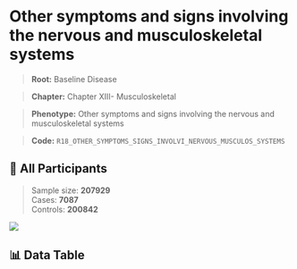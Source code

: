 # Other symptoms and signs involving the nervous and musculoskeletal systems

> **Root:** Baseline Disease  

> **Chapter:** Chapter XIII- Musculoskeletal  

> **Phenotype:** Other symptoms and signs involving the nervous and musculoskeletal systems  

> **Code:** `R18_OTHER_SYMPTOMS_SIGNS_INVOLVI_NERVOUS_MUSCULOS_SYSTEMS`

## 🧪 All Participants  
> Sample size: **207929**  
> Cases: **7087**  
> Controls: **200842**
<img src="/Sensitive/Figures/ALL/Incidence/R18_OTHER_SYMPTOMS_SIGNS_INVOLVI_NERVOUS_MUSCULOS_SYSTEMS.png"/>

## 📊 Data Table
<CsvTableMRF src="/Sensitive/Data/ALL/Incidence/COX_R18_OTHER_SYMPTOMS_SIGNS_INVOLVI_NERVOUS_MUSCULOS_SYSTEMS.csv"/>

